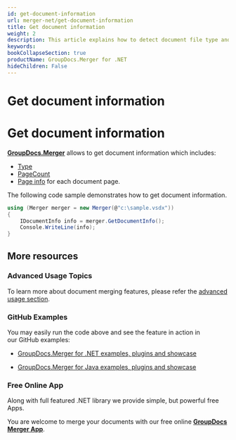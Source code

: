 ```yaml
---
id: get-document-information
url: merger-net/get-document-information
title: Get document information
weight: 2
description: This article explains how to detect document file type and calculate pages count when merge PDF, Word, Excel, PowerPoint files with GroupDocs.Merger.
keywords: 
bookCollapseSection: true
productName: GroupDocs.Merger for .NET
hideChildren: False
---
```


# Get document information


# Get document information

**[GroupDocs.Merger](https://products.groupdocs.com/merger/net)** allows to get document information which includes:

*   [Type](https://apireference.groupdocs.com/net/merger/groupdocs.merger.domain.result/documentinfo/properties/type)
*   [PageCount](https://apireference.groupdocs.com/net/merger/groupdocs.merger.domain.result/documentinfo/properties/pagecount)
*   [Page info](https://apireference.groupdocs.com/net/merger/groupdocs.merger.domain.result/ipageinfo) for each document page.

The following code sample demonstrates how to get document information.

```csharp
using (Merger merger = new Merger(@"c:\sample.vsdx"))
{
    IDocumentInfo info = merger.GetDocumentInfo();
    Console.WriteLine(info);
}
```

## More resources

### Advanced Usage Topics 

To learn more about document merging features, please refer the [advanced usage section](Advanced%2Busage.html).

### GitHub Examples 

You may easily run the code above and see the feature in action in our GitHub examples:

*   [GroupDocs.Merger for .NET examples, plugins and showcase](https://github.com/groupdocs-merger/GroupDocs.Merger-for-.NET)
    
*   [GroupDocs.Merger for Java examples, plugins and showcase](https://github.com/groupdocs-merger/GroupDocs.Merger-for-Java)
    

### Free Online App 

Along with full featured .NET library we provide simple, but powerful free Apps.

You are welcome to merge your documents with our free online **[GroupDocs Merger App](https://products.groupdocs.app/merger)**.
